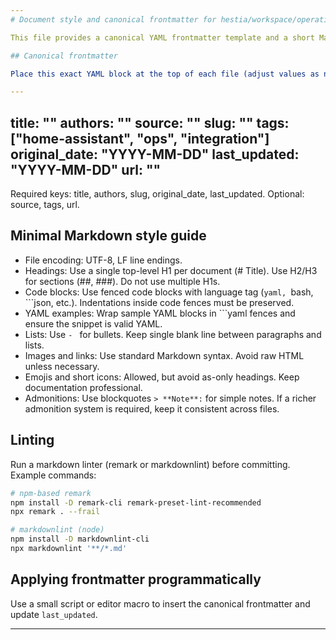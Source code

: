 ```yaml
---
# Document style and canonical frontmatter for hestia/workspace/operations/guides/ha_implementation

This file provides a canonical YAML frontmatter template and a short Markdown style guide for files in this folder. Apply the frontmatter block to the top of every Markdown document in this directory.

## Canonical frontmatter

Place this exact YAML block at the top of each file (adjust values as needed):

---
```

title: "<Short descriptive title>"
authors: "<Author or organization>"
source: "<Upstream source or notes>"
slug: "<short-slug>"
tags: ["home-assistant", "ops", "integration"]
original_date: "YYYY-MM-DD"
last_updated: "YYYY-MM-DD"
url: "<original upstream URL if any>"
---

Required keys: title, authors, slug, original_date, last_updated. Optional: source, tags, url.

## Minimal Markdown style guide

- File encoding: UTF-8, LF line endings.
- Headings: Use a single top-level H1 per document (# Title). Use H2/H3 for sections (##, ###). Do not use multiple H1s.
- Code blocks: Use fenced code blocks with language tag (```yaml, ```bash, ```json, etc.). Indentations inside code fences must be preserved.
- YAML examples: Wrap sample YAML blocks in ```yaml fences and ensure the snippet is valid YAML.
- Lists: Use `- ` for bullets. Keep single blank line between paragraphs and lists.
- Images and links: Use standard Markdown syntax. Avoid raw HTML unless necessary.
- Emojis and short icons: Allowed, but avoid as-only headings. Keep documentation professional.
- Admonitions: Use blockquotes `> **Note**:` for simple notes. If a richer admonition system is required, keep it consistent across files.

## Linting

Run a markdown linter (remark or markdownlint) before committing. Example commands:

```bash
# npm-based remark
npm install -D remark-cli remark-preset-lint-recommended
npx remark . --frail

# markdownlint (node)
npm install -D markdownlint-cli
npx markdownlint '**/*.md'
```

## Applying frontmatter programmatically

Use a small script or editor macro to insert the canonical frontmatter and update `last_updated`.

---
